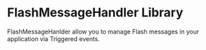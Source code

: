 FlashMessageHandler Library
===================


FlashMessageHanlder allow you to manage Flash messages in your application via Triggered events.

